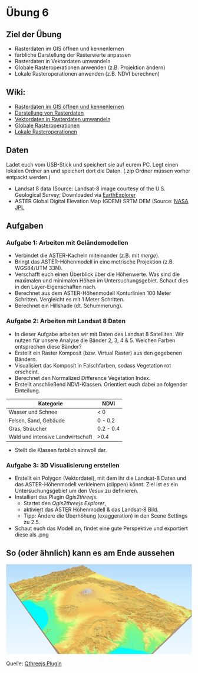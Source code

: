 # Übung 6
## Ziel der Übung
* Rasterdaten im GIS öffnen und kennenlernen
* farbliche Darstellung der Rasterwerte anpassen
* Rasterdaten in Vektordaten umwandeln
* Globale Rasteroperationen anwenden (z.B. Projektion ändern)
* Lokale Rasteroperationen anwenden (z.B. NDVI berechnen)

## Wiki:
* [Rasterdaten im GIS öffnen und kennenlernen](https://courses.gistools.geog.uni-heidelberg.de/giscience/gis-einfuehrung/wikis/qgis-Layer-Konzept)
* [Darstellung von Rasterdaten](https://courses.gistools.geog.uni-heidelberg.de/giscience/gis-einfuehrung/wikis/qgis-Rasterdarstellung)
* [Vektordaten in Rasterdaten umwandeln](https://courses.gistools.geog.uni-heidelberg.de/giscience/gis-einfuehrung/wikis/qgis-Konvertierung)
* [Globale Rasteroperationen](https://courses.gistools.geog.uni-heidelberg.de/giscience/gis-einfuehrung/wikis/qgis-Globale-Funktionen)
* [Lokale Rasteroperationen](https://courses.gistools.geog.uni-heidelberg.de/giscience/gis-einfuehrung/wikis/qgis-Lokale-Funktionen)

## Daten
Ladet euch vom USB-Stick und speichert sie auf eurem PC. Legt einen lokalen Ordner an und speichert dort die Daten. (.zip Ordner müssen vorher entpackt werden.)

* Landsat 8 data (Source: Landsat-8 image courtesy of the U.S. Geological Survey; Downloaded via [EarthExplorer](https://earthexplorer.usgs.gov/)
* ASTER Global Digital Elevation Map (GDEM) SRTM DEM (Source: [NASA JPL](https://asterweb.jpl.nasa.gov/GDEM.asp)

## Aufgaben

### Aufgabe 1: Arbeiten mit Geländemodellen
* Verbindet die ASTER-Kacheln miteinander (z.B. mit *merge*).
* Bringt das ASTER-Höhenmodell in eine metrische Projektion (z.B. WGS84/UTM 33N).
* Verschafft euch einen Überblick über die Höhenwerte. Was sind die maximalen und minimalen Höhen im Untersuchungsgebiet. Schaut dies in den Layer-Eigenschaften nach. 
* Berechnet aus dem ASTER-Höhenmodell Konturlinien 100 Meter Schritten. Vergleicht es mit 1 Meter Schritten.
* Berechnet ein Hillshade (dt. Schummerung).

### Aufgabe 2: Arbeiten mit Landsat 8 Daten
* In dieser Aufgabe arbeiten wir mit Daten des Landsat 8 Satelliten. Wir nutzen für unsere Analyse die Bänder 2, 3, 4 & 5. Welchen Farben entsprechen diese Bänder?
* Erstellt ein Raster Komposit (bzw. Virtual Raster) aus den gegebenen Bändern.
* Visualisiert das Komposit in Falschfarben, sodass Vegetation rot erscheint.
* Berechnet den Normalized Difference Vegetation Index.
* Erstellt anschließend NDVI-Klassen. Orientiert euch dabei an folgender Einteilung.

| Kategorie | NDVI |
| --- | --- |
|Wasser und Schnee| < 0 |
| Felsen, Sand, Gebäude | 0 - 0.2 |
| Gras, Sträucher | 0.2 - 0.4 |
| Wald und intensive Landwirtschaft | >0.4 |

* Stellt die Klassen farblich sinnvoll dar.

### Aufgabe 3: 3D Visualisierung erstellen
* Erstellt ein Polygon (Vektordatei), mit dem ihr die Landsat-8 Daten und das ASTER-Höhenmodell verkleinern (clippen) könnt. Ziel ist es ein Untersuchungsgebiet um den Vesuv zu definieren.
* Installiert das Plugin *Qgis2threejs*.
  * Startet den *Qgis2threejs Explorer*,
  * aktiviert das ASTER Höhenmodell & das Landsat-8 Bild.
  * Tipp: Ändere die Überhöhung (exaggeration) in den Scene Settings zu 2.5.
* Schaut euch das Modell an, findet eine gute Perspektive und exportiert diese als .png 

## So (oder ähnlich) kann es am Ende aussehen

![3D Landschaft](qgisthreejs.jpg)


Quelle: [Qthreejs Plugin](https://qgis2threejs.readthedocs.io/en/docs/_images/top.jpg) 
